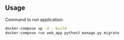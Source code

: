 ## Usage

Command to run application:

```bash
docker-compose up -d --build
docker-compose run web_app python3 manage.py migrate
```